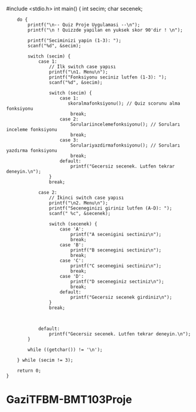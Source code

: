 #include <stdio.h>
    int main() {
        int secim;
        char secenek;

        do {
            printf("\n-- Quiz Proje Uygulamasi --\n");
            printf("\n ! Quizzde yapilan en yuksek skor 90'dir ! \n");

            printf("Seciminizi yapin (1-3): ");
            scanf("%d", &secim);

            switch (secim) {
                case 1:
                    // İlk switch case yapısı
                    printf("\n1. Menu\n");
                    printf("Fonksiyonu seciniz lutfen (1-3): ");
                    scanf("%d", &secim);

                    switch (secim) {
                        case 1:
                           skoralmafonksiyonu(); // Quiz scorunu alma fonksiyonu
                            break;
                        case 2:
                            Sorulariincelemefonksiyonu(); // Soruları inceleme fonksiyonu
                            break;
                        case 3:
                            Sorulariyazdirmafonksiyonu(); // Soruları yazdırma fonksiyonu
                            break;
                        default:
                            printf("Gecersiz secenek. Lutfen tekrar deneyin.\n");
                    }
                    break;

                case 2:
                    // İkinci switch case yapısı
                    printf("\n2. Menu\n");
                    printf("Seceneginizi giriniz lutfen (A-D): ");
                    scanf(" %c", &secenek);

                    switch (secenek) {
                        case 'A':
                            printf("A secenigini sectiniz\n");
                            break;
                        case 'B':
                            printf("B secenegini sectiniz\n");
                            break;
                        case 'C':
                            printf("C secenegini sectiniz\n");
                            break;
                        case 'D':
                            printf("D seceneginiz sectiniz\n");
                            break;
                        default:
                            printf("Gecersiz secenek girdiniz\n");
                    }
                    break;



                default:
                    printf("Gecersiz secenek. Lutfen tekrar deneyin.\n");
            }

            while ((getchar()) != '\n');

        } while (secim != 3);

        return 0;
    }
# GaziTFBM-BMT103Proje
